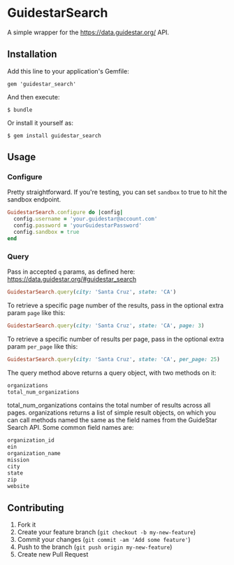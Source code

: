 # GuidestarSearch

A simple wrapper for the https://data.guidestar.org/ API.

## Installation

Add this line to your application's Gemfile:

    gem 'guidestar_search'

And then execute:

    $ bundle

Or install it yourself as:

    $ gem install guidestar_search

## Usage

### Configure

Pretty straightforward. If you're testing, you can set `sandbox` to true to hit the sandbox endpoint.

``` ruby
GuidestarSearch.configure do |config|
  config.username = 'your.guidestar@account.com'
  config.password = 'yourGuidestarPassword'
  config.sandbox = true
end
```

### Query

Pass in accepted `q` params, as defined here: https://data.guidestar.org/#guidestar_search

``` ruby
GuidestarSearch.query(city: 'Santa Cruz', state: 'CA')
```

To retrieve a specific page number of the results, pass in the optional extra param `page` like this:

``` ruby
GuidestarSearch.query(city: 'Santa Cruz', state: 'CA', page: 3)
```

To retrieve a specific number of results per page, pass in the optional extra param `per_page` like this:

``` ruby
GuidestarSearch.query(city: 'Santa Cruz', state: 'CA', per_page: 25)
```

The query method above returns a query object, with two methods on it:

``` ruby
organizations
total_num_organizations
```

total_num_organizations contains the total number of results across all pages.  organizations returns a list of simple result objects, on which you can call methods named the same as the field names from the GuideStar Search API.  Some common field names are:

``` ruby
organization_id
ein
organization_name
mission
city
state
zip
website
```

## Contributing

1. Fork it
2. Create your feature branch (`git checkout -b my-new-feature`)
3. Commit your changes (`git commit -am 'Add some feature'`)
4. Push to the branch (`git push origin my-new-feature`)
5. Create new Pull Request
